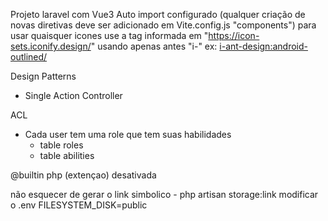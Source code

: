 Projeto laravel com Vue3
Auto import configurado (qualquer criação de novas diretivas deve ser adicionado em Vite.config.js "components")
para usar quaisquer icones use a tag informada em "https://icon-sets.iconify.design/" usando apenas antes "i-" ex: <i-ant-design:android-outlined/>

Design Patterns

- Single Action Controller

ACL

- Cada user tem uma role que tem suas habilidades
  - table roles
  - table abilities

@builtin php (extençao) desativada

não esquecer de gerar o link simbolico - php artisan storage:link
modificar o .env FILESYSTEM_DISK=public
